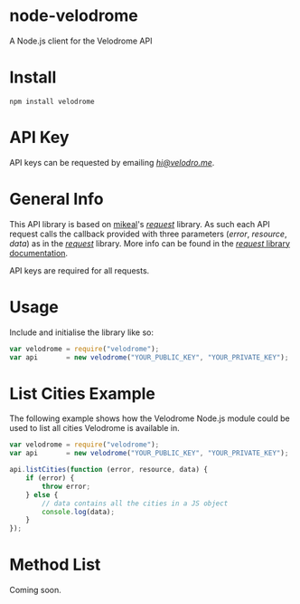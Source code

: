 # node-velodrome
A Node.js client for the Velodrome API

Install
=======
```npm install velodrome```

API Key
=======
API keys can be requested by emailing *[hi@velodro.me](mailto:hi@velodro.me)*.

General Info
============
This API library is based on [mikeal](https://github.com/mikeal)'s *[request](https://github.com/request/request)* library. As such each API request calls the callback provided with three parameters (*error*, *resource*, *data*) as in the [*request*](https://github.com/request/request) library. More info can be found in the [*request* library documentation](https://github.com/request/request).

API keys are required for all requests.

Usage
=====
Include and initialise the library like so:
```javascript
var velodrome = require("velodrome");
var api       = new velodrome("YOUR_PUBLIC_KEY", "YOUR_PRIVATE_KEY");
```

List Cities Example
===================
The following example shows how the Velodrome Node.js module could be used to list all cities Velodrome is available in.
```javascript
var velodrome = require("velodrome");
var api       = new velodrome("YOUR_PUBLIC_KEY", "YOUR_PRIVATE_KEY");

api.listCities(function (error, resource, data) {
	if (error) {
		throw error;
	} else {
		// data contains all the cities in a JS object
		console.log(data);
	}
});
```

Method List
===========
Coming soon.